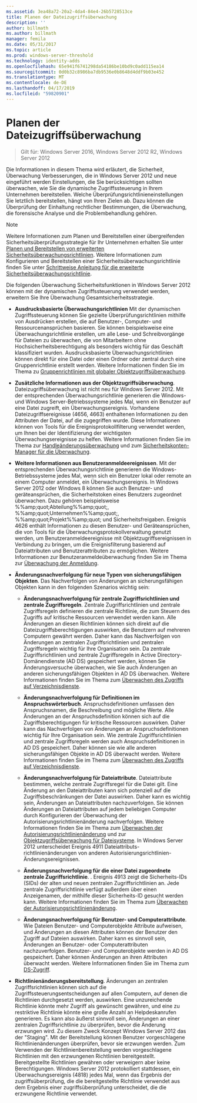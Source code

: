 ```yaml
---
ms.assetid: 3ea48a72-20a2-4da4-84e4-26b5728513ce
title: Planen der Dateizugriffsüberwachung
description: ''
author: billmath
ms.author: billmath
manager: femila
ms.date: 05/31/2017
ms.topic: article
ms.prod: windows-server-threshold
ms.technology: identity-adds
ms.openlocfilehash: 65e941f6741298da54186be10bd9c0add115ea14
ms.sourcegitcommit: 0d0b32c8986ba7db9536e0b8648d4ddf9b03e452
ms.translationtype: MT
ms.contentlocale: de-DE
ms.lasthandoff: 04/17/2019
ms.locfileid: "59820901"
---
```

# <a name="plan-for-file-access-auditing"></a>Planen der Dateizugriffsüberwachung

>Gilt für: Windows Server 2016, Windows Server 2012 R2, Windows Server 2012

Die Informationen in diesem Thema wird erläutert, die Sicherheit, Überwachung Verbesserungen, die in Windows Server 2012 und neue eingeführt werden Einstellungen, die Sie berücksichtigen sollten überwachen, wie Sie die dynamische Zugriffssteuerung in Ihrem Unternehmen bereitstellen. Welche Überprüfungsrichtlinieneinstellungen Sie letztlich bereitstellen, hängt von Ihren Zielen ab. Dazu können die Überprüfung der Einhaltung rechtlicher Bestimmungen, die Überwachung, die forensische Analyse und die Problembehandlung gehören.  
  
> [!NOTE]  
> Weitere Informationen zum Planen und Bereitstellen einer übergreifenden Sicherheitsüberprüfungsstrategie für Ihr Unternehmen erhalten Sie unter [Planen und Bereitstellen von erweiterten Sicherheitsüberwachungsrichtlinien](https://go.microsoft.com/fwlink/?LinkID=191139). Weitere Informationen zum Konfigurieren und Bereitstellen einer Sicherheitsüberwachungsrichtlinie finden Sie unter [Schrittweise Anleitung für die erweiterte Sicherheitsüberwachungsrichtlinie](https://go.microsoft.com/fwlink/?LinkID=191141).  
  
Die folgenden Überwachung Sicherheitsfunktionen in Windows Server 2012 können mit der dynamischen Zugriffssteuerung verwendet werden, erweitern Sie Ihre Überwachung Gesamtsicherheitsstrategie.  
  
-   **Ausdrucksbasierte Überwachungsrichtlinien** Mit der dynamischen Zugriffssteuerung können Sie gezielte Überprüfungsrichtlinien mithilfe von Ausdrücken erstellen, die auf Benutzer-, Computer- und Ressourcenansprüchen basieren. Sie können beispielsweise eine Überwachungsrichtlinie erstellen, um alle Lese- und Schreibvorgänge für Dateien zu überwachen, die von Mitarbeitern ohne Hochsicherheitsberechtigung als besonders wichtig für das Geschäft klassifiziert wurden. Ausdrucksbasierte Überwachungsrichtlinien können direkt für eine Datei oder einen Ordner oder zentral durch eine Gruppenrichtlinie erstellt werden. Weitere Informationen finden Sie im Thema zu [Gruppenrichtlinien mit globaler Objektzugriffsüberwachung](https://go.microsoft.com/fwlink/?LinkId=241498).  
  
-   **Zusätzliche Informationen aus der Objektzugriffsüberwachung**. Dateizugriffsüberwachung ist nicht neu für Windows Server 2012. Mit der entsprechenden Überwachungsrichtlinie generieren die Windows- und Windows Server-Betriebssysteme jedes Mal, wenn ein Benutzer auf eine Datei zugreift, ein Überwachungsereignis. Vorhandene Dateizugriffsereignisse (4656, 4663) enthaltenen Informationen zu den Attributen der Datei, auf die zugegriffen wurde. Diese Informationen können von Tools für die Ereignisprotokollfilterung verwendet werden, um Ihnen bei der Identifizierung der wichtigsten Überwachungsereignisse zu helfen. Weitere Informationen finden Sie im Thema zur [Handleänderungsüberwachung](https://technet.microsoft.com//library/dd772626(WS.10).aspx) und zum [Sicherheitskonten-Manager für die Überwachung](https://go.microsoft.com/fwlink/?LinkId=241501).  
  
-   **Weitere Informationen aus Benutzeranmeldeereignissen**. Mit der entsprechenden Überwachungsrichtlinie generieren die Windows-Betriebssysteme jedes Mal, wenn sich ein Benutzer lokal oder remote an einem Computer anmeldet, ein Überwachungsereignis. In Windows Server 2012 oder Windows 8 können Sie auch Benutzer- und geräteansprüchen, die Sicherheitstoken eines Benutzers zugeordnet überwachen. Dazu gehören beispielsweise %%amp;quot;Abteilung%%amp;quot;, %%amp;quot;Unternehmen%%amp;quot;, %%amp;quot;Projekt%%amp;quot; und Sicherheitsfreigaben. Ereignis 4626 enthält Informationen zu diesen Benutzer- und Geräteansprüchen, die von Tools für die Überwachungsprotokollverwaltung genutzt werden, um Benutzeranmeldeereignisse mit Objektzugriffsereignissen in Verbindung zu bringen, um die Ereignisfilterung basierend auf Dateiattributen und Benutzerattributen zu ermöglichen. Weitere Informationen zur Benutzeranmeldeüberwachung finden Sie im Thema zur [Überwachung der Anmeldung](https://go.microsoft.com/fwlink/?LinkId=241502).  
  
-   **Änderungsnachverfolgung für neue Typen von sicherungsfähigen Objekten**. Das Nachverfolgen von Änderungen an sicherungsfähigen Objekten kann in den folgenden Szenarios wichtig sein:  
  
    -   **Änderungsnachverfolgung für zentrale Zugriffsrichtlinien und zentrale Zugriffsregeln**. Zentrale Zugriffsrichtlinien und zentrale Zugriffsregeln definieren die zentrale Richtlinie, die zum Steuern des Zugriffs auf kritische Ressourcen verwendet werden kann. Alle Änderungen an diesen Richtlinien können sich direkt auf die Dateizugriffsberechtigungen auswirken, die Benutzern auf mehreren Computern gewährt werden. Daher kann das Nachverfolgen von Änderungen an zentralen Zugriffsrichtlinien und zentralen Zugriffsregeln wichtig für Ihre Organisation sein. Da zentrale Zugriffsrichtlinien und zentrale Zugriffsregeln in Active Directory-Domänendienste (AD DS) gespeichert werden, können Sie Änderungsversuche überwachen, wie Sie auch Änderungen an anderen sicherungsfähigen Objekten in AD DS überwachen. Weitere Informationen finden Sie im Thema zum [Überwachen des Zugriffs auf Verzeichnisdienste](https://technet.microsoft.com/library/dd941618(WS.10).aspx).  
  
    -   **Änderungsnachverfolgung für Definitionen im Anspruchswörterbuch**. Anspruchsdefinitionen umfassen den Anspruchsnamen, die Beschreibung und mögliche Werte. Alle Änderungen an der Anspruchsdefinition können sich auf die Zugriffsberechtigungen für kritische Ressourcen auswirken. Daher kann das Nachverfolgen von Änderungen an Anspruchsdefinitionen wichtig für Ihre Organisation sein. Wie zentrale Zugriffsrichtlinien und zentrale Zugriffsregeln werden auch Anspruchsdefinitionen in AD DS gespeichert. Daher können sie wie alle anderen sicherungsfähigen Objekte in AD DS überwacht werden. Weitere Informationen finden Sie im Thema zum [Überwachen des Zugriffs auf Verzeichnisdienste](https://technet.microsoft.com/library/dd941618(WS.10).aspx).  
  
    -   **Änderungsnachverfolgung für Dateiattribute**. Dateiattribute bestimmen, welche zentrale Zugriffsregel für die Datei gilt. Eine Änderung an den Dateiattributen kann sich potenziell auf die Zugriffsbeschränkungen der Datei auswirken. Daher kann es wichtig sein, Änderungen an Dateiattributen nachzuverfolgen. Sie können Änderungen an Dateiattributen auf jedem beliebigen Computer durch Konfigurieren der Überwachung der Autorisierungsrichtlinienänderung nachverfolgen. Weitere Informationen finden Sie im Thema zum [Überwachen der Autorisierungsrichtlinienänderung](https://go.microsoft.com/fwlink/?LinkId=241504) und zur [Objektzugriffsüberwachung für Dateisysteme](https://go.microsoft.com/fwlink/?LinkId=241505). In Windows Server 2012 unterscheidet Ereignis 4911 Dateiattributs-richtlinienänderungen von anderen Autorisierungsrichtlinien-Änderungsereignissen.  
  
    -   **Änderungsnachverfolgung für die einer Datei zugeordnete zentrale Zugriffsrichtlinie**. . Ereignis 4913 zeigt die Sicherheits-IDs (SIDs) der alten und neuen zentralen Zugriffsrichtlinien an. Jede zentrale Zugriffsrichtlinie verfügt außerdem über einen Anzeigenamen, der mithilfe dieser Sicherheits-ID gesucht werden kann. Weitere Informationen finden Sie im Thema zum [Überwachen der Autorisierungsrichtlinienänderung](https://go.microsoft.com/fwlink/?LinkId=241504).  
  
    -   **Änderungsnachverfolgung für Benutzer- und Computerattribute**. Wie Dateien Benutzer- und Computerobjekte Attribute aufweisen, und Änderungen an diesen Attributen können der Benutzer den Zugriff auf Dateien auswirken. Daher kann es sinnvoll sein, Änderungen an Benutzer- oder Computerattributen nachzuverfolgen. Benutzer- und Computerobjekte werden in AD DS gespeichert. Daher können Änderungen an ihren Attributen überwacht werden. Weitere Informationen finden Sie im Thema zum [DS-Zugriff](https://go.microsoft.com/fwlink/?LinkId=241508).  
  
-   **Richtlinienänderungsbereitstellung**. Änderungen an zentralen Zugriffsrichtlinien können sich auf die Zugriffssteuerungsentscheidungen auf allen Computern, auf denen die Richtlinien durchgesetzt werden, auswirken. Eine unzureichende Richtlinie könnte mehr Zugriff als gewünscht gewähren, und eine zu restriktive Richtlinie könnte eine große Anzahl an Helpdeskanrufen generieren. Es kann also äußerst sinnvoll sein, Änderungen an einer zentralen Zugriffsrichtlinie zu überprüfen, bevor die Änderung erzwungen wird. Zu diesem Zweck Konzept Windows Server 2012 das der "Staging". Mit der Bereitstellung können Benutzer vorgeschlagene Richtlinienänderungen überprüfen, bevor sie erzwungen werden. Zum Verwenden der Richtlinienbereitstellung werden vorgeschlagene Richtlinien mit den erzwungenen Richtlinien bereitgestellt. Bereitgestellte Richtlinien gewähren oder verweigern aber keine Berechtigungen. Windows Server 2012 protokolliert stattdessen, ein Überwachungsereignis (4818) jedes Mal, wenn das Ergebnis der zugriffsüberprüfung, die die bereitgestellte Richtlinie verwendet aus dem Ergebnis einer zugriffsüberprüfung unterscheidet, die die erzwungene Richtlinie verwendet.  
  


